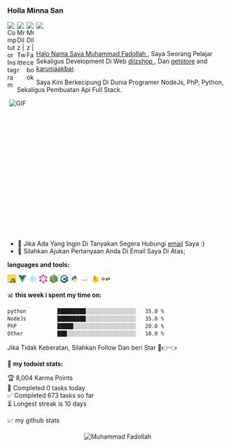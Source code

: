 ### Holla Minna San
<a href="https://www.instagram.com/khang_phechi/">
  <img align="left" alt="Comptutor Instagram" width="22px" src="https://raw.githubusercontent.com/hussainweb/hussainweb/main/icons/instagram.png" />
</a>
<a href="https://twitter.com/DilzMr">
  <img align="left" alt="Mr Dilz | Twitter" width="22px" src="https://raw.githubusercontent.com/peterthehan/peterthehan/master/assets/twitter.svg" />
<a href="https://facebook.com/fadhilz99">
  <img align="left" alt="Mr Dilz | Facebook" width="22px" src="https://raw.githubusercontent.com/peterthehan/peterthehan/master/assets/facebook.svg" />

![](https://visitor-badge.glitch.me/badge?page_id=abhisheknaiidu.abhisheknaiidu)

<br />

Halo Nama Saya [Muhammad Fadollah ](https://dilzshop.my.id/), Saya Seorang Pelajar Sekaligus Development Di Web [dilzshop ](https://dilzshop.my.id/), Dan [getstore](https://getstore.my.id/) and [karuniaakbar](https://karuniaakbar.site/).

Saya Kini Berkecipung Di Dunia Programer NodeJs, PhP, Python, Sekaligus Pembuatan Api Full Stack.


  <img align="right" alt="GIF" src="https://github.com/abhisheknaiidu/abhisheknaiidu/blob/master/code.gif?raw=true" width="500" height="320" />
  
- 💼 Jika Ada Yang Ingin Di Tanyakan Segera Hubungi [email](mailto:fadhoelaz@gmail.com) Saya :)
- 💬 Silahkan Ajukan Pertanyaan Anda Di Email Saya Di Atas;

**languages and tools:**  

<code><img height="20" src="https://raw.githubusercontent.com/github/explore/80688e429a7d4ef2fca1e82350fe8e3517d3494d/topics/javascript/javascript.png"></code>
<code><img height="20" src="https://raw.githubusercontent.com/github/explore/80688e429a7d4ef2fca1e82350fe8e3517d3494d/topics/vue/vue.png"></code>
<code><img height="20" src="https://raw.githubusercontent.com/github/explore/80688e429a7d4ef2fca1e82350fe8e3517d3494d/topics/react/react.png"></code>
<code><img height="20" src="https://raw.githubusercontent.com/github/explore/5c058a388828bb5fde0bcafd4bc867b5bb3f26f3/topics/graphql/graphql.png"></code>
<code><img height="20" src="https://raw.githubusercontent.com/github/explore/80688e429a7d4ef2fca1e82350fe8e3517d3494d/topics/nodejs/nodejs.png"></code>
<code><img height="20" src="https://raw.githubusercontent.com/github/explore/80688e429a7d4ef2fca1e82350fe8e3517d3494d/topics/cpp/cpp.png"></code>
<code><img height="20" src="https://raw.githubusercontent.com/github/explore/80688e429a7d4ef2fca1e82350fe8e3517d3494d/topics/python/python.png"></code>
<code><img height="20" src="https://raw.githubusercontent.com/github/explore/80688e429a7d4ef2fca1e82350fe8e3517d3494d/topics/mysql/mysql.png"></code>
<code><img height="20" src="https://raw.githubusercontent.com/github/explore/80688e429a7d4ef2fca1e82350fe8e3517d3494d/topics/firebase/firebase.png"></code>
<code><img height="20" src="https://raw.githubusercontent.com/github/explore/80688e429a7d4ef2fca1e82350fe8e3517d3494d/topics/git/git.png"></code>

📊 **this week i spent my time on:**
<!--START_SECTION:waka-->

```txt
python          █████████░░░░░░░░░░░░░░░░   35.0 %
NodeJs          █████████░░░░░░░░░░░░░░░░   35.0 %
PhP             █████░░░░░░░░░░░░░░░░░░░░   20.0 %
Other           ███░░░░░░░░░░░░░░░░░░░░░░   10.0 %
```

<!--END_SECTION:waka-->

Jika Tidak Keberatan, Silahkan Follow Dan beri Star 🥺👉👈

🚧 **my todoist stats:**
<!-- TODO-IST:START -->
🏆  8,004 Karma Points           
🌸  Completed 0 tasks today           
✅  Completed 673 tasks so far           
⏳  Longest streak is 10 days
<!-- TODO-IST:END -->


📈 my github stats

<p align="center"> <img src="https://github-readme-stats.vercel.app/api?username=dhilz&show_icons=true&theme=gotham" alt="Muhammad Fadollah" />

